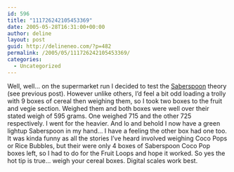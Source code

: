 ```yaml
---
id: 596
title: "111726242105453369"
date: 2005-05-28T16:31:00+00:00
author: deline
layout: post
guid: http://delineneo.com/?p=482
permalink: /2005/05/111726242105453369/
categories:
  - Uncategorized
---
```

Well, well&#8230; on the supermarket run I decided to test the [Saberspoon](http://www.kelloggs.com/promotions/starwars/gg_saberspoon.shtml) theory (see previous post). However unlike others, I&#8217;d feel a bit odd loading a trolly with 9 boxes of cereal then weighing them, so I took two boxes to the fruit and vegie section. Weighed them and both boxes were well over their stated weigh of 595 grams. One weighed 715 and the other 725 respectively. I went for the heavier. And lo and behold I now have a green lightup Saberspoon in my hand&#8230; I have a feeling the other box had one too. It was kinda funny as all the stories I&#8217;ve heard involved weighing Coco Pops or Rice Bubbles, but their were only 4 boxes of Saberspoon Coco Pop boxes left, so I had to do for the Fruit Loops and hope it worked. So yes the hot tip is true&#8230; weigh your cereal boxes. Digital scales work best.